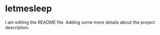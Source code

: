 # letmesleep

I am editing the README file. Adding some more details about the project description.
